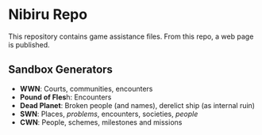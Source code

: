 # Nibiru Repo

This repository contains game assistance files. From this repo, a web page is published. 

## Sandbox Generators

- **WWN**: Courts, communities, encounters
- **Pound of Fles**h: Encounters 
- **Dead Planet**: Broken people (and names), derelict ship (as internal ruin)
- **SWN**: Places, *problems*, encounters, societies, *people*
- **CWN**: People, schemes, milestones and missions

